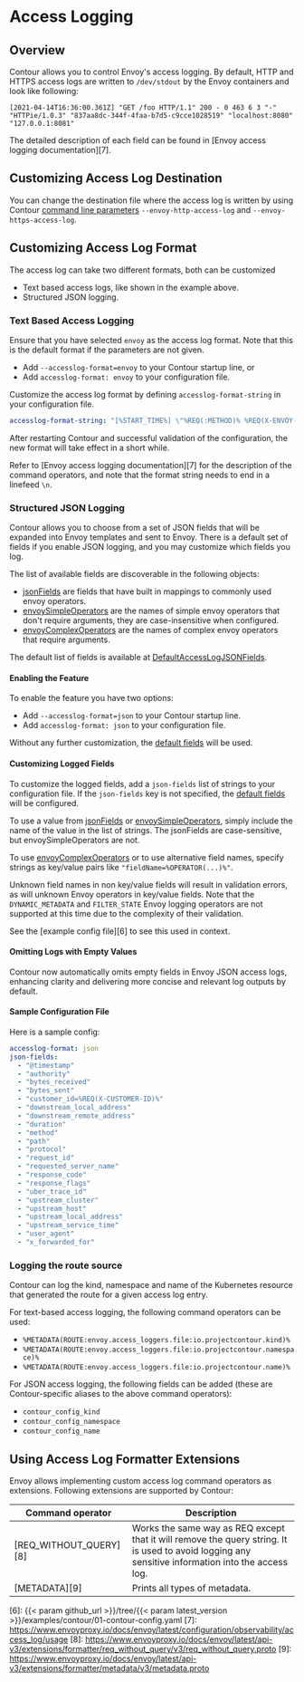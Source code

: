 # Access Logging

## Overview

Contour allows you to control Envoy's access logging.
By default, HTTP and HTTPS access logs are written to `/dev/stdout` by the Envoy containers and look like following:

```
[2021-04-14T16:36:00.361Z] "GET /foo HTTP/1.1" 200 - 0 463 6 3 "-" "HTTPie/1.0.3" "837aa8dc-344f-4faa-b7d5-c9cce1028519" "localhost:8080" "127.0.0.1:8081"
```

The detailed description of each field can be found in [Envoy access logging documentation][7].


## Customizing Access Log Destination

You can change the destination file where the access log is written by using Contour [command line parameters][1] `--envoy-http-access-log` and `--envoy-https-access-log`.

## Customizing Access Log Format

The access log can take two different formats, both can be customized

* Text based access logs, like shown in the example above.
* Structured JSON logging.

### Text Based Access Logging

Ensure that you have selected `envoy` as the access log format.
Note that this is the default format if the parameters are not given.

- Add `--accesslog-format=envoy` to your Contour startup line, or
- Add `accesslog-format: envoy` to your configuration file.

Customize the access log format by defining `accesslog-format-string` in your configuration file.

```yaml
accesslog-format-string: "[%START_TIME%] \"%REQ(:METHOD)% %REQ(X-ENVOY-ORIGINAL-PATH?:PATH)% %PROTOCOL%\" %RESPONSE_CODE% %RESPONSE_FLAGS% %BYTES_RECEIVED% %BYTES_SENT% %DURATION% %RESP(X-ENVOY-UPSTREAM-SERVICE-TIME)% \"%REQ(X-FORWARDED-FOR)%\" \"%REQ(USER-AGENT)%\" \"%REQ(X-REQUEST-ID)%\" \"%REQ(:AUTHORITY)%\" \"%UPSTREAM_HOST%\"\n"
```
After restarting Contour and successful validation of the configuration, the new format will take effect in a short while.

Refer to [Envoy access logging documentation][7] for the description of the command operators, and note that the format string needs to end in a linefeed `\n`.

### Structured JSON Logging

Contour allows you to choose from a set of JSON fields that will be expanded into Envoy templates and sent to Envoy.
There is a default set of fields if you enable JSON logging, and you may customize which fields you log.

The list of available fields are discoverable in the following objects:
- [jsonFields][2] are fields that have built in mappings to commonly used envoy operators.
- [envoySimpleOperators][3] are the names of simple envoy operators that don't require arguments, they are case-insensitive when configured.
- [envoyComplexOperators][4] are the names of complex envoy operators that require arguments.

The default list of fields is available at [DefaultAccessLogJSONFields][5].

#### Enabling the Feature

To enable the feature you have two options:

- Add `--accesslog-format=json` to your Contour startup line.
- Add `accesslog-format: json` to your configuration file.

Without any further customization, the [default fields][5] will be used.

#### Customizing Logged Fields

To customize the logged fields, add a `json-fields` list of strings to your configuration file.
If the `json-fields` key is not specified, the [default fields][5] will be configured.

To use a value from [jsonFields][2] or [envoySimpleOperators][3], simply include the name of the value in the list of strings.
The jsonFields are case-sensitive, but envoySimpleOperators are not.

To use [envoyComplexOperators][4] or to use alternative field names, specify strings as key/value pairs like `"fieldName=%OPERATOR(...)%"`.

Unknown field names in non key/value fields will result in validation errors, as will unknown Envoy operators in key/value fields.
Note that the `DYNAMIC_METADATA` and `FILTER_STATE` Envoy logging operators are not supported at this time due to the complexity of their validation.

See the [example config file][6] to see this used in context.

#### Omitting Logs with Empty Values

Contour now automatically omits empty fields in Envoy JSON access logs, enhancing clarity and delivering more concise and relevant log outputs by default.

#### Sample Configuration File

Here is a sample config:

```yaml
accesslog-format: json
json-fields:
  - "@timestamp"
  - "authority"
  - "bytes_received"
  - "bytes_sent"
  - "customer_id=%REQ(X-CUSTOMER-ID)%"
  - "downstream_local_address"
  - "downstream_remote_address"
  - "duration"
  - "method"
  - "path"
  - "protocol"
  - "request_id"
  - "requested_server_name"
  - "response_code"
  - "response_flags"
  - "uber_trace_id"
  - "upstream_cluster"
  - "upstream_host"
  - "upstream_local_address"
  - "upstream_service_time"
  - "user_agent"
  - "x_forwarded_for"
```

### Logging the route source

Contour can log the kind, namespace and name of the Kubernetes resource that generated the route for a given access log entry. 

For text-based access logging, the following command operators can be used:
- `%METADATA(ROUTE:envoy.access_loggers.file:io.projectcontour.kind)%`
- `%METADATA(ROUTE:envoy.access_loggers.file:io.projectcontour.namespace)%`
- `%METADATA(ROUTE:envoy.access_loggers.file:io.projectcontour.name)%`

For JSON access logging, the following fields can be added (these are Contour-specific aliases to the above command operators):
- `contour_config_kind`
- `contour_config_namespace`
- `contour_config_name`

## Using Access Log Formatter Extensions

Envoy allows implementing custom access log command operators as extensions.
Following extensions are supported by Contour:

| Command operator | Description |
|------------------|-------------|
| [REQ_WITHOUT_QUERY][8] | Works the same way as REQ except that it will remove the query string. It is used to avoid logging any sensitive information into the access log. |
| [METADATA][9] | Prints all types of metadata. |



[1]: ../configuration#serve-flags
[2]: https://github.com/search?q=%22var+jsonFields%22+repo%3Aprojectcontour%2Fcontour+path%3Aapis&type=code
[3]: https://github.com/search?q=%22var+envoySimpleOperators%22+repo%3Aprojectcontour%2Fcontour+path%3Aapis&type=code
[4]: https://github.com/search?q=%22var+envoyComplexOperators%22+repo%3Aprojectcontour%2Fcontour+path%3Aapis&type=code
[5]: https://github.com/search?q=%22var+DefaultAccessLogJSONFields%22+repo%3Aprojectcontour%2Fcontour+path%3Aapis&type=code
[6]: {{< param github_url >}}/tree/{{< param latest_version >}}/examples/contour/01-contour-config.yaml
[7]: https://www.envoyproxy.io/docs/envoy/latest/configuration/observability/access_log/usage
[8]: https://www.envoyproxy.io/docs/envoy/latest/api-v3/extensions/formatter/req_without_query/v3/req_without_query.proto
[9]: https://www.envoyproxy.io/docs/envoy/latest/api-v3/extensions/formatter/metadata/v3/metadata.proto